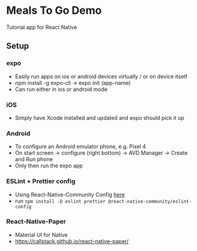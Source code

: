 # Meals To Go Demo

Tutorial app for React Native

## Setup

### expo

- Easily run apps on ios or android devices virtually / or on device itself
- npm install -g expo-cli → expo init (app-name)
- Can run either in ios or android mode

### iOS

- Simply have Xcode installed and updated and expo should pick it up

### Android

- To configure an Android emulator phone, e.g. Pixel 4
- On start screen → configure (right bottom) → AVD Manager → Create and Run phone
- Only then run the expo app

### ESLint + Prettier config

- Using React-Native-Community Config [here](https://github.com/facebook/react-native/tree/master/packages/eslint-config-react-native-community#readme)
- run `npm install -D eslint prettier @react-native-community/eslint-config`

### React-Native-Paper

- Material UI for Native
- https://callstack.github.io/react-native-paper/

